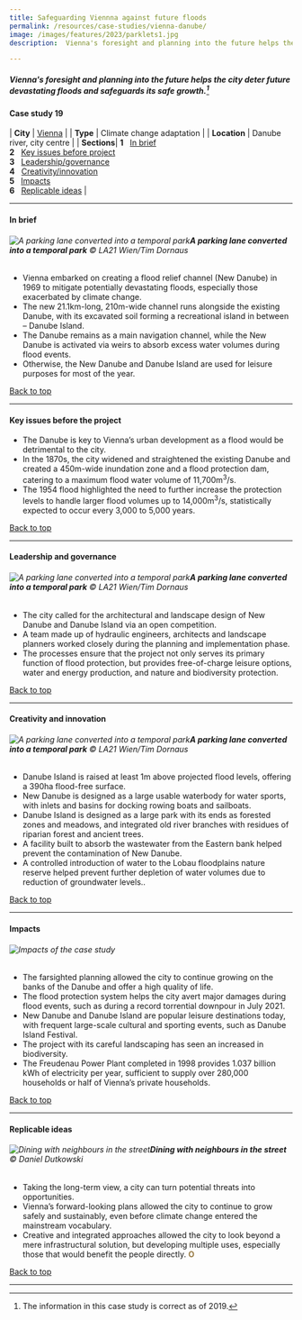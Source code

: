 ```yaml
---
title: Safeguarding Viennna against future floods
permalink: /resources/case-studies/vienna-danube/
image: /images/features/2023/parklets1.jpg
description:  Vienna's foresight and planning into the future helps the city deter future devastating floods and safeguards its safe growth. 

---
```


##### Vienna's foresight and planning into the future helps the city deter future devastating floods and safeguards its safe growth.[^1] 


#### **Case study 19**

| **City** | [Vienna](/vienna/) |
| **Type** | Climate change adaptation |
| **Location** | Danube river, city centre |
| **Sections**| **1** &nbsp; [In brief](#in-brief) <br> **2** &nbsp; [Key issues before project](#key-issues-before-the-project) <br> **3** &nbsp; [Leadership/governance](#leadership-and-governance) <br> **4** &nbsp; [Creativity/innovation](#creativity-and-innovation) <br> **5** &nbsp; [Impacts](#impacts) <br> **6** &nbsp; [Replicable ideas](#replicable-ideas) |

---

#### **In brief**

###### ![A parking lane converted into a temporal park](/images/features/2023/parklets1.jpg/)**A parking lane converted into a temporal park** © LA21 Wien/Tim Dornaus

- Vienna embarked on creating a flood relief channel (New Danube) in 1969 to mitigate potentially devastating floods, especially those exacerbated by climate change.
- The new 21.1km-long, 210m-wide channel runs alongside the existing Danube, with its excavated soil forming a recreational island in between – Danube Island.
- The Danube remains as a main navigation channel, while the New Danube is activated via weirs to absorb excess water volumes during flood events.
- Otherwise, the New Danube and Danube Island are used for leisure purposes for most of the year.

[Back to top](#case-study-18)
 
---

#### **Key issues before the project**

- The Danube is key to Vienna’s urban development as a flood would be detrimental to the city.
- In the 1870s, the city widened and straightened the existing Danube and created a 450m-wide inundation zone and a flood protection dam, catering to a maximum flood water volume of 11,700m<sup>3</sup>/s.
- The 1954 flood highlighted the need to further increase the protection levels to handle larger flood volumes up to 14,000m<sup>3</sup>/s, statistically expected to occur every 3,000 to 5,000 years.

[Back to top](#case-study-18)

---

#### **Leadership and governance**

###### ![A parking lane converted into a temporal park](/images/features/2023/parklets3.jpg/)**A parking lane converted into a temporal park** © LA21 Wien/Tim Dornaus

- The city called for the architectural and landscape design of New Danube and Danube Island via an open competition.
- A team made up of hydraulic engineers, architects and landscape planners worked closely during the planning and implementation phase.
- The processes ensure that the project not only serves its primary function of flood protection, but provides free-of-charge leisure options, water and energy production, and nature and biodiversity protection.

[Back to top](#case-study-18)

---

#### **Creativity and innovation**

###### ![A parking lane converted into a temporal park](/images/features/2023/parklets2.jpg/)**A parking lane converted into a temporal park** © LA21 Wien/Tim Dornaus

- Danube Island is raised at least 1m above projected flood levels, offering a 390ha flood-free surface.
- New Danube is designed as a large usable waterbody for water sports, with inlets and basins for docking rowing boats and sailboats.
- Danube Island is designed as a large park with its ends as forested zones and meadows, and integrated old river branches with residues of riparian forest and ancient trees.
- A facility built to absorb the wastewater from the Eastern bank helped prevent the contamination of New Danube.
- A controlled introduction of water to the Lobau floodplains nature reserve helped prevent further depletion of water volumes due to reduction of groundwater levels.. 

[Back to top](#case-study-18)

---

#### **Impacts**

###### ![Impacts of the case study](/images/features/2023/impacts-vienna-parklets.png/)

- The farsighted planning allowed the city to continue growing on the banks of the Danube and offer a high quality of life.
- The flood protection system helps the city avert major damages during flood events, such as during a record torrential downpour in July 2021.
- New Danube and Danube Island are popular leisure destinations today, with frequent large-scale cultural and sporting events, such as Danube Island Festival.
- The project with its careful landscaping has seen an increased in biodiversity.
- The Freudenau Power Plant completed in 1998 provides 1.037 billion kWh of electricity per year, sufficient to supply over 280,000 households or half of Vienna’s private households.

[Back to top](#case-study-18)

---

#### **Replicable ideas**

###### ![Dining with neighbours in the street](/images/features/2022/gratzloase2.jpg/)**Dining with neighbours in the street** © Daniel Dutkowski

- Taking the long-term view, a city can turn potential threats into opportunities.
- Vienna’s forward-looking plans allowed the city to continue to grow safely and sustainably, even before climate change entered the mainstream vocabulary.
- Creative and integrated approaches allowed the city to look beyond a mere infrastructural solution, but developing multiple uses, especially those that would benefit the people directly. **<font color="#967942">O</font>**

[Back to top](#case-study-18)

---

[^1]: The information in this case study is correct as of 2019.
